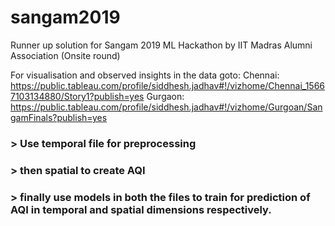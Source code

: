 # sangam2019 
Runner up solution for Sangam 2019 ML Hackathon by IIT Madras Alumni Association (Onsite round)

For visualisation and observed insights in the data goto:
Chennai: https://public.tableau.com/profile/siddhesh.jadhav#!/vizhome/Chennai_15667103134880/Story1?publish=yes
Gurgaon: https://public.tableau.com/profile/siddhesh.jadhav#!/vizhome/Gurgoan/SangamFinals?publish=yes

### > Use temporal file for preprocessing
### > then spatial to create AQI
### > finally use models in both the files to train for prediction of AQI in temporal and spatial dimensions respectively.
